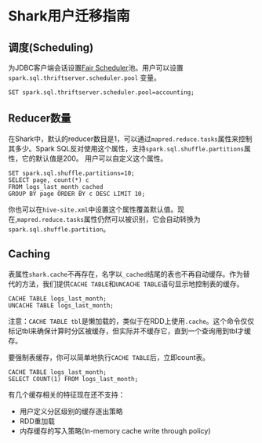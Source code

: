 # Shark用户迁移指南

## 调度(Scheduling)

为JDBC客户端会话设置[Fair Scheduler](https://spark.apache.org/docs/latest/job-scheduling.html#fair-scheduler-pools)池。用户可以设置`spark.sql.thriftserver.scheduler.pool`
变量。

```shell
SET spark.sql.thriftserver.scheduler.pool=accounting;
```
## Reducer数量

在Shark中，默认的reducer数目是1，可以通过`mapred.reduce.tasks`属性来控制其多少。Spark SQL反对使用这个属性，支持`spark.sql.shuffle.partitions`属性，它的默认值是200。
用户可以自定义这个属性。

```shell
SET spark.sql.shuffle.partitions=10;
SELECT page, count(*) c
FROM logs_last_month_cached
GROUP BY page ORDER BY c DESC LIMIT 10;
```

你也可以在`hive-site.xml`中设置这个属性覆盖默认值。现在,`mapred.reduce.tasks`属性仍然可以被识别，它会自动转换为`spark.sql.shuffle.partition`。

## Caching

表属性`shark.cache`不再存在，名字以`_cached`结尾的表也不再自动缓存。作为替代的方法，我们提供`CACHE TABLE`和`UNCACHE TABLE`语句显示地控制表的缓存。

```shell
CACHE TABLE logs_last_month;
UNCACHE TABLE logs_last_month;
```
注意：`CACHE TABLE tbl`是懒加载的，类似于在RDD上使用`.cache`。这个命令仅仅标记tbl来确保计算时分区被缓存，但实际并不缓存它，直到一个查询用到tbl才缓存。

要强制表缓存，你可以简单地执行`CACHE TABLE`后，立即count表。

```shell
CACHE TABLE logs_last_month;
SELECT COUNT(1) FROM logs_last_month;
```

有几个缓存相关的特征现在还不支持：

- 用户定义分区级别的缓存逐出策略
- RDD重加载
- 内存缓存的写入策略(In-memory cache write through policy)